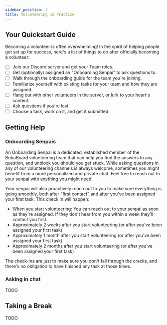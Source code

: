 ```yaml
---
sidebar_position: 2
title: Volunteering in Practice
---
```


## Your Quickstart Guide

Becoming a volunteer is often overwhelming! In the spirit of helping people get
set up for success, here's a list of things to do after officially
becoming a volunteer:

- [ ] Join our Discord server and get your Team roles.
- [ ] Get (optionally) assigned an "Onboarding Senpai" to ask questions to.
- [ ] Walk through the onboarding guide for the team you're joining.
- [ ] Familiarize yourself with existing tasks for your team and how they
      are assigned.
- [ ] Hang out with other volunteers in the server, or lurk to your
      heart's content.
- [ ] Ask questions if you're lost.
- [ ] Choose a task, work on it, and get it submitted!

## Getting Help

### Onboarding Senpais

An Onboarding Senpai is a dedicated, established member of the BobaBoard volunteering
team that can help you find the answers to any question, and unblock you should
you get stuck. While asking questions in any of our volunteering channels is always welcome,
sometimes you might benefit from a more personalized and private chat. Feel free to
reach out to your senpai with anything you might need!

Your senpai will also proactively reach out to you to make sure everything
is going smoothly, both after "first contact" and after you've been assigned
your first task. This check in will happen:

- When you start volunteering: You can reach out to your senpai as soon as
  they're assigned. If they don't hear from you within a week they'll contact you first.
- Approximately 2 weeks after you start volunteering (or after you've been assigned your first task)
- Approximately 1 month after you start volunteering (or after you've been assigned your first task)
- Approximately 2 months after you start volunteering (or after you've been assigned your first task)

The check-ins are just to make sure you don't fall through the cracks, and there's
no obligation to have finished any task at those times.

### Asking in chat

TODO

## Taking a Break

TODO
